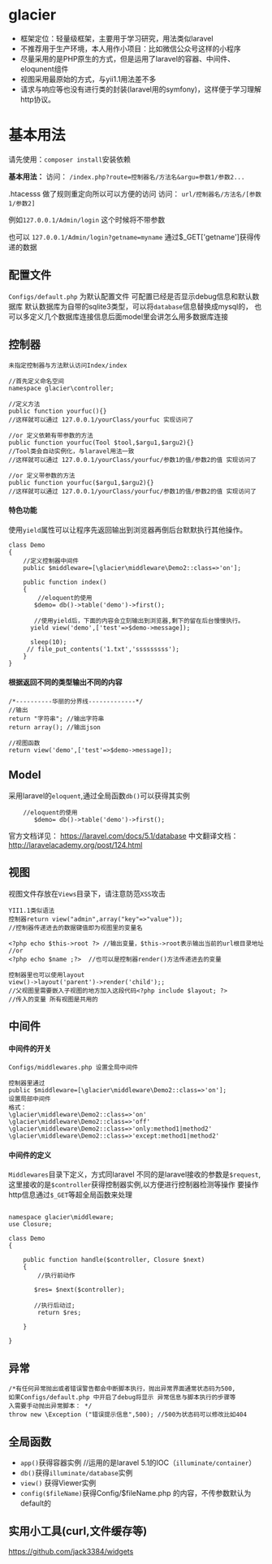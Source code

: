 # glacier
- 框架定位：轻量级框架，主要用于学习研究，用法类似laravel
- 不推荐用于生产环境，本人用作小项目：比如微信公众号这样的小程序
- 尽量采用的是PHP原生的方式，但是运用了laravel的容器、中间件、eloqunent组件
- 视图采用最原始的方式，与yii1.1用法差不多
- 请求与响应等也没有进行类的封装(laravel用的symfony)，这样便于学习理解http协议。


# 基本用法

请先使用：`composer install`安装依赖

**基本用法：**
访问： `/index.php?route=控制器名/方法名&argu=参数1/参数2...`

.htacesss 做了规则重定向所以可以方便的访问
访问： `url/控制器名/方法名/[参数1/参数2]`

例如`127.0.0.1/Admin/login` 这个时候将不带参数

也可以 `127.0.0.1/Admin/login?getname=myname` 通过$_GET['getname']获得传递的数据

## 配置文件
`Configs/default.php` 为默认配置文件
可配置已经是否显示debug信息和默认数据库
默认数据库为自带的sqlite3类型，可以将`database`信息替换成mysql的，
也可以多定义几个数据库连接信息后面model里会讲怎么用多数据库连接

## 控制器
```
未指定控制器与方法默认访问Index/index

//首先定义命名空间
namespace glacier\controller;

//定义方法
public function yourfuc(){}
//这样就可以通过 127.0.0.1/yourClass/yourfuc 实现访问了

//or 定义依赖有带参数的方法
public function yourfuc(Tool $tool,$argu1,$argu2){}
//Tool类会自动实例化，与laravel用法一致
//这样就可以通过 127.0.0.1/yourClass/yourfuc/参数1的值/参数2的值 实现访问了

//or 定义带参数的方法
public function yourfuc($argu1,$argu2){}
//这样就可以通过 127.0.0.1/yourClass/yourfuc/参数1的值/参数2的值 实现访问了

```
#### 特色功能
使用`yield`属性可以让程序先返回输出到浏览器再倒后台默默执行其他操作。
```
class Demo
{
    //定义控制器中间件
    public $middleware=[\glacier\middleware\Demo2::class=>'on'];
    
    public function index()
    {
        //eloquent的使用
       $demo= db()->table('demo')->first();
       
       //使用yield后，下面的内容会立刻输出到浏览器,剩下的留在后台慢慢执行。
      yield view('demo',['test'=>$demo->message]);
      
      sleep(10);
     // file_put_contents('1.txt','sssssssss');
    }
}

```
#### 根据返回不同的类型输出不同的内容
```
/*----------华丽的分界线-------------*/
//输出
return "字符串"; //输出字符串
return array(); //输出json

//视图函数
return view('demo',['test'=>$demo->message]);
```
## Model
采用laravel的`eloquent`,通过全局函数`db()`可以获得其实例
```
    //eloquent的使用
       $demo= db()->table('demo')->first();
```
官方文档详见： https://laravel.com/docs/5.1/database
中文翻译文档： http://laravelacademy.org/post/124.html

## 视图
视图文件存放在`Views`目录下，请注意防范`XSS`攻击
```
YII1.1类似语法
控制器return view("admin",array("key"=>"value"));
//控制器传递进去的数据键值即为视图里的变量名

<?php echo $this->root ?> //输出变量，$this->root表示输出当前的url根目录地址
//or
<?php echo $name ;?>  //也可以是控制器render()方法传递进去的变量

控制器里也可以使用layout
view()->layout('parent')->render('child');;
//父视图里需要嵌入子视图的地方加入这段代码<?php include $layout; ?>
//传入的变量 所有视图是共用的

```

## 中间件
#### 中间件的开关
```
Configs/middlewares.php 设置全局中间件

控制器里通过
public $middleware=[\glacier\middleware\Demo2::class=>'on'];
设置局部中间件
格式：
\glacier\middleware\Demo2::class=>'on'
\glacier\middleware\Demo2::class=>'off'
\glacier\middleware\Demo2::class=>'only:method1|method2'
\glacier\middleware\Demo2::class=>'except:method1|method2'
```
#### 中间件的定义
`Middlewares`目录下定义，方式同laravel
不同的是laravel接收的参数是`$request`,这里接收的是`$controller`获得控制器实例,以方便进行控制器检测等操作
要操作http信息通过`$_GET`等超全局函数来处理
```angular2html

namespace glacier\middleware;
use Closure;

class Demo
{

    public function handle($controller, Closure $next)
    {
        //执行前动作

       $res= $next($controller);

       //执行后动过;
        return $res;

    }

}
```

## 异常
```
/*有任何异常抛出或者错误警告都会中断脚本执行，抛出异常界面通常状态码为500,
如果Configs/default.php 中开启了debug将显示 异常信息与脚本执行的步骤等
入需要手动抛出异常脚本： */
throw new \Exception ("错误提示信息",500); //500为状态码可以修改比如404
```

## 全局函数
- `app()`获得容器实例 //运用的是laravel 5.1的IOC（`illuminate/container`）
- `db()`获得`illuminate/database`实例
- `view()` 获得Viewer实例
- `config($fileName)`获得Config/$fileName.php 的内容，不传参数默认为default的

## 实用小工具(curl,文件缓存等)
https://github.com/jack3384/widgets